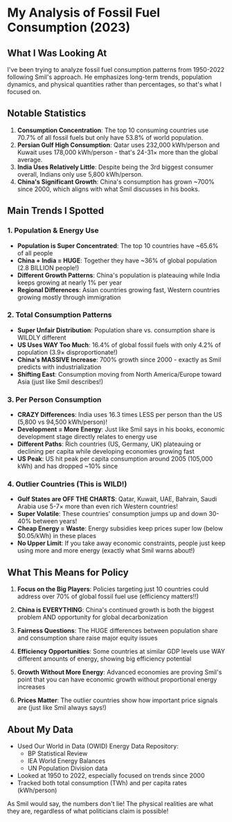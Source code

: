# My Analysis of Fossil Fuel Consumption (2023)

## What I Was Looking At
I've been trying to analyze fossil fuel consumption patterns from 1950-2022 following Smil's approach. He emphasizes long-term trends, population dynamics, and physical quantities rather than percentages, so that's what I focused on.

## Notable Statistics
1. **Consumption Concentration**: The top 10 consuming countries use 70.7% of all fossil fuels but only have 53.8% of world population.
2. **Persian Gulf High Consumption**: Qatar uses 232,000 kWh/person and Kuwait uses 178,000 kWh/person - that's 24-31× more than the global average.
3. **India Uses Relatively Little**: Despite being the 3rd biggest consumer overall, Indians only use 5,800 kWh/person.
4. **China's Significant Growth**: China's consumption has grown ~700% since 2000, which aligns with what Smil discusses in his books.

## Main Trends I Spotted

### 1. Population & Energy Use
- **Population is Super Concentrated**: The top 10 countries have ~65.6% of all people
- **China + India = HUGE**: Together they have ~36% of global population (2.8 BILLION people!)
- **Different Growth Patterns**: China's population is plateauing while India keeps growing at nearly 1% per year
- **Regional Differences**: Asian countries growing fast, Western countries growing mostly through immigration

### 2. Total Consumption Patterns
- **Super Unfair Distribution**: Population share vs. consumption share is WILDLY different
- **US Uses WAY Too Much**: 16.4% of global fossil fuels with only 4.2% of population (3.9× disproportionate!)
- **China's MASSIVE Increase**: 700% growth since 2000 - exactly as Smil predicts with industrialization
- **Shifting East**: Consumption moving from North America/Europe toward Asia (just like Smil describes!)

### 3. Per Person Consumption
- **CRAZY Differences**: India uses 16.3 times LESS per person than the US (5,800 vs 94,500 kWh/person)!
- **Development = More Energy**: Just like Smil says in his books, economic development stage directly relates to energy use
- **Different Paths**: Rich countries (US, Germany, UK) plateauing or declining per capita while developing economies growing fast
- **US Peak**: US hit peak per capita consumption around 2005 (105,000 kWh) and has dropped ~10% since

### 4. Outlier Countries (This is WILD!)
- **Gulf States are OFF THE CHARTS**: Qatar, Kuwait, UAE, Bahrain, Saudi Arabia use 5-7× more than even rich Western countries!
- **Super Volatile**: These countries' consumption jumps up and down 30-40% between years!
- **Cheap Energy = Waste**: Energy subsidies keep prices super low (below $0.05/kWh) in these places
- **No Upper Limit**: If you take away economic constraints, people just keep using more and more energy (exactly what Smil warns about!)

## What This Means for Policy

1. **Focus on the Big Players**: Policies targeting just 10 countries could address over 70% of global fossil fuel use (efficiency matters!!)
   
2. **China is EVERYTHING**: China's continued growth is both the biggest problem AND opportunity for global decarbonization

3. **Fairness Questions**: The HUGE differences between population share and consumption share raise major equity issues

4. **Efficiency Opportunities**: Some countries at similar GDP levels use WAY different amounts of energy, showing big efficiency potential

5. **Growth Without More Energy**: Advanced economies are proving Smil's point that you can have economic growth without proportional energy increases

6. **Prices Matter**: The outlier countries show how important price signals are (just like Smil always says!)

## About My Data
- Used Our World in Data (OWID) Energy Data Repository:
  - BP Statistical Review
  - IEA World Energy Balances
  - UN Population Division data
- Looked at 1950 to 2022, especially focused on trends since 2000
- Tracked both total consumption (TWh) and per capita rates (kWh/person)

As Smil would say, the numbers don't lie! The physical realities are what they are, regardless of what politicians claim is possible!